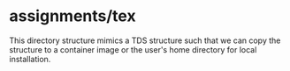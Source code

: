 # assignments/tex

This directory structure mimics a TDS structure such that we can copy the structure to a container image or the user's home directory for local installation.
